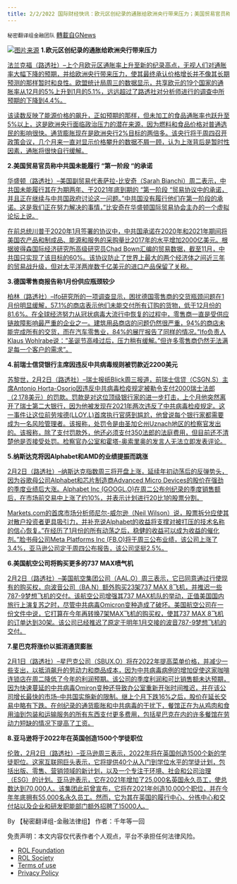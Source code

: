 ```yaml
---
title: 2/2/2022 国际财经快讯：欧元区创纪录的通胀给欧洲央行带来压力；美国贸易官员称中共国未能履行 “第一阶段 “的承诺
---
```

`秘密翻译组金融团队` [轉載自GNews](https://gnews.org/zh-hans/1950740/)

![](https://assets.gnews.org/wp-content/uploads/2022/02/20220202-2-1.jpg)[图片来源](https://dzm0ugdauank9.cloudfront.net/wp-content/uploads/2022/02/2022-02-02T100529Z_2_LYNXMPEI110DJ_RTROPTP_0_GERMANY-ECONOMY-INFLATION_1.jpg)
**1.欧元区创纪录的通胀给欧洲央行带来压力**

[法兰克福（路透社）–上个月欧元区通胀率上升至新的纪录高点，无视人们对通胀率大幅下降的预期，并给欧洲央行带来压力，使其最终承认价格增长并不像其长期预测的那样暂时和良性。欧盟统计局周三的数据显示，共享欧元的19个国家的通胀率从12月的5%上升到1月的5.1%，远远超过了路透社对分析师进行的调查中所预期的下降到4.4%。](https://www.oann.com/euro-zone-inflation-unexpectedly-hits-new-record-high/)

[该读数反映了能源价格的飙升，正如预期的那样，但未加工的食品通胀率也跃升至5%以上，这是欧洲央行面临政治压力的潜在来源，因为燃料和食品价格对普通选民的影响很快。通货膨胀现在是欧洲央行2%目标的两倍多。该央行将于周四召开政策会议，几个月来一直对显示价格攀升的数据不屑一顾，认为上涨背后是暂时性因素，通胀将很快自行缓解。](https://www.oann.com/euro-zone-inflation-unexpectedly-hits-new-record-high/)

**2.美国贸易官员称中共国未能履行 “第一阶段 “的承诺**

[华盛顿（路透社）–美国副贸易代表萨拉-比安奇（Sarah Bianchi）周二表示，中共国未能履行其在为期两年、于2021年底到期的 “第一阶段 “贸易协议中的承诺，并且正在继续与中共国政府讨论这一问题。”中共国没有履行他们在第一阶段的承诺。这是我们正在努力解决的事情，”比安奇在华盛顿国际贸易协会主办的一个虚拟论坛上说。](https://www.oann.com/ustr-official-says-china-failed-to-meet-phase-1-trade-deal-commitments/)

[在前总统川普于2020年1月签署的协议中，中共国承诺在2020年和2021年期间将美国农产品和制成品、能源和服务的采购量比2017年的水平增加2000亿美元。根据彼得森国际经济研究所高级研究员Chad Bown汇编的贸易数据，截至11月，中共国只实现了该目标的60%。该协议防止了世界上最大的两个经济体之间近三年的贸易战升级，但对太平洋两岸数千亿美元的进口产品保留了关税。](https://www.oann.com/ustr-official-says-china-failed-to-meet-phase-1-trade-deal-commitments/)

**3.德国零售商报告称1月份供应瓶颈较少**

[柏林（路透社）–Ifo研究所的一项调查显示，困扰德国零售商的交货瓶颈问题在1月份明显缓解，57.1%的商店表示他们未能交付所有订购的货物，低于12月份的81.6%。在全球经济努力从冠状病毒大流行中恢复的过程中，零售商一直是受供应链故障影响最严重的企业之一。建筑用品商店的问题仍然很严重，94%的商店未能完成所有的交货，而在汽车零售业，84%的展厅报告了同样的情况。”Ifo负责人Klaus Wohlrabe说：”圣诞节高峰过后，压力稍有缓解。”但许多零售商仍然无法满足每一个客户的需求”。](https://www.oann.com/german-retailers-report-fewer-supply-bottlenecks-in-january-ifo/)

**4.前瑞士信贷银行主席因违反中共病毒规则被罚款近2200美元**

[苏黎世，2月2日（路透社）–瑞士报纸Blick周三报道，前瑞士信贷（CSGN.S）主席Antonio Horta-Osorio因违反中共病毒检疫规定被勒令支付2000瑞士法郎（2,178美元）的罚款。罚款是对这位顶级银行家的进一步打击，上个月他突然离开了瑞士第二大银行，因为他被发现在2021年两次违反了中共病毒检疫规定。这一事件让这位前劳埃德(LLOY.L)首席执行官感到尴尬，他曾说每个银行家都需要成为一名风险管理者。该报称，处罚令是由圣加仑州Uznach地区的检察官发出的。该报称，除了支付罚款外，他还必须支付350法郎的法庭费用，但目前还不清楚他是否接受处罚。检察官办公室和霍塔-奥索里奥的发言人无法立即发表评论。](https://www.reuters.com/business/ex-credit-suisse-chairman-fined-nearly-2200-breaking-covid-rules-paper-2022-02-02/)

**5.纳斯达克将因Alphabet和AMD的业绩提振而跳涨**

[2月2日（路透社）–纳斯达克指数周三将开盘上涨，延续年初动荡后的反弹势头，因为谷歌母公司Alphabet和芯片制造商Advanced Micro Devices的股价在强劲的季度业绩后大涨。Alphabet Inc (GOOGL.O)在周二公布创纪录的季度销售额后，在市场前交易中上涨了约10%，并表示计划进行20比1的股票分割。](https://www.reuters.com/business/nasdaq-futures-rally-alphabet-amd-jump-after-results-2022-02-02/)

[Markets.com的首席市场分析师尼尔-威尔逊（Neil Wilson）说，股票拆分应使其对散户投资者更具吸引力，并补充说Alphabet的收益将支撑对被打压的技术名称的信心恢复。”在经历了1月份的所有动荡之后，稳健的收益可以成为收益的催化剂。”脸书母公司Meta Platforms Inc (FB.O)将于周三公布业绩，该公司上涨了3.4%，亚马逊公司定于周四公布报告，该公司坚挺2.5%。](https://www.reuters.com/business/nasdaq-futures-rally-alphabet-amd-jump-after-results-2022-02-02/)

**6.美国航空公司将购买更多的737 MAX喷气机**

[2月2日（路透社）–美国航空集团公司（AAL.O）周三表示，它已同意通过行使现有的购买权，向波音公司（BA.N）额外购买23架737 MAX 8飞机，并推迟一些787-9梦想飞机的交付。该航空公司增强其737 MAX机队的举动，正值美国国内旅行上演复苏之时，尽管中共病毒Omicron变种造成了破坏。美国航空公司在一份文件中说，它打算在今年再转换7架MAX飞机的购买权，使其737 MAX 8飞机的订单达到30架。该公司已经推迟了原定于明年1月交接的波音787-9梦想飞机的交付。](https://www.reuters.com/business/aerospace-defense/american-airlines-buy-23-more-737-max-planes-boeing-2022-02-02/)

**7.星巴克将涨价以抵消通货膨胀**

[2月1日（路透社）–星巴克公司（SBUX.O）将在2022年提高菜单价格，并减少一些支出，以抵消飙升的劳动力和商品成本，因为中共病毒病例的增加促使这家咖啡连锁店在周二降低了今年的利润预期。该公司的季度利润和可比销售额未达预期，因为快速蔓延的中共病毒Omiron变种还导致办公室重新开张时间推迟，并在该公司增长最快的市场–中共国实施新的限制。继上个月下跌16%之后，股价在延长交易中略有下跌。在创纪录的通货膨胀和中共病毒的干扰下，餐馆正在为从鸡肉和食用油到包装和运输服务的所有东西支付更多费用，包括星巴克在内的许多餐馆在劳动力短缺的情况下提高了工资。](https://www.reuters.com/business/retail-consumer/starbucks-misses-comparable-sales-estimates-omicron-hit-2022-02-01/)

**8.亚马逊将于2022年在英国创造1500个学徒职位**

[伦敦，2月2日（路透社）–亚马逊周三表示，2022年将在英国创造1500个新的学徒职位。这家互联网巨头表示，它将提供40个从入门到学位水平的学徒计划，包括出版、零售、营销领域的新计划，以及一个专注于环境、社会和公司治理（ESG）的计划。亚马逊表示，它在2021年增加了25,000名英国永久员工，使总数达到70,000人。该集团此前曾宣布，它将在2021年创造10,000个职位，并在今年年底拥有55,000名永久员工。然而，它为其在英国的履行中心、分拣中心和交付站以及企业和研发职能部门额外招聘了15000人。](https://www.reuters.com/business/retail-consumer/amazon-create-1500-apprenticeships-uk-2022-2022-01-31/)

By 【秘密翻译组-金融法律组】
作者：千年等一回

 

免责声明：本文内容仅代表作者个人观点，平台不承担任何法律风险。

- [ROL Foundation](https://rolfoundation.org/)
- [ROL Society](https://rolsociety.org/)
- [Terms of use](https://gnews.org/terms-of-use-3/)
- [Privacy Policy](https://gnews.org/privacy-policy/)
